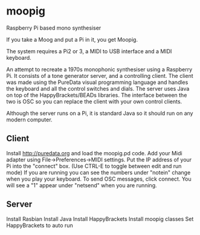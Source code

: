 # moopig
Raspberry Pi based mono synthesiser

If you take a Moog and put a Pi in it, you get Moopig.

The system requires a Pi2 or 3, a MIDI to USB interface and a MIDI keyboard.

An attempt to recreate a 1970s monophonic synthesiser using a Raspberry Pi. It consists of a tone generator server, and a controlling client. The client was made using the PureData visual programming language and handles the keyboard and all the control switches and dials. The server uses Java on top of the HappyBrackets/BEADs libraries. The interface between the two is OSC so you can replace the client with your own control clients.

Although the server runs on a Pi, it is standard Java so it should run on any modern computer.

## Client
Install http://puredata.org and load the moopig.pd code.
Add your Midi adapter using File->Preferences->MIDI settings.
Put the IP address of your Pi into the "connect" box. (Use CTRL-E to toggle between edit and run mode)
If you are running you can see the numbers under "notein" change when you play your keyboard.
To send OSC messages, click connect. You will see a "1" appear under "netsend" when you are running.

## Server
Install Rasbian
Install Java
Install HappyBrackets
Install moopig classes
Set HappyBrackets to auto run
